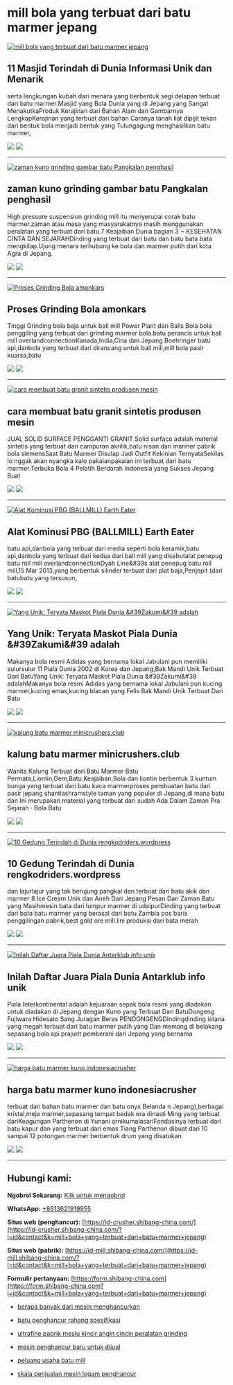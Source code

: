# mill bola yang terbuat dari batu marmer jepang

<a href="https://swt.shibang-china.com/?l=id&img&k=mill+bola+yang+terbuat+dari+batu+marmer+jepang" target="_blank">![mill bola yang terbuat dari batu marmer jepang](http://static.shibang-china.com/all-800x300/537.jpg)</a>

## 11 Masjid Terindah di Dunia Informasi Unik dan Menarik
serta lengkungan kubah dari menara yang berbentuk segi delapan terbuat dari batu marmer.Masjid yang Bola Dunia yang di Jepang yang Sangat MenakutkaProduk Kerajinan dari Bahan Alam dan Gambarnya LengkapKerajinan yang terbuat dari bahan Caranya tanah liat dipijit tekan dari bentuk bola menjadi bentuk yang Tulungagung menghasilkan batu marmer,


<a href="https://whatsapp.shibangsoft.com/WhatsApp.php" target="_blank" title="WhatsApp">![](http://static.shibang-china.com/icon/whatsapp.png)</a> <a href="https://swt.shibang-china.com/?l=id&icon&k=mill+bola+yang+terbuat+dari+batu+marmer+jepang" target="_blank">![](http://static.shibang-china.com/icon/chat-id.png)</a>

---

<a href="https://swt.shibang-china.com/?l=id&img&k=mill+bola+yang+terbuat+dari+batu+marmer+jepang" target="_blank">![zaman kuno grinding gambar batu Pangkalan penghasil](http://static.shibang-china.com/all-800x300/202.jpg)</a>

## zaman kuno grinding gambar batu Pangkalan penghasil
High pressure suspension grinding mill itu menyerupai corak batu marmer.zaman atau masa yang masyarakatnya masih menggunakan peralatan yang terbuat dari batu.7 Keajaiban Dunia bagian 3 ~ KESEHATAN CINTA DAN SEJARAHDinding yang terbuat dari batu dan batu bata bata mengkilap.Ujung menara terhubung ke bola dan marmer putih dari kota Agra di Jepang.


<a href="https://whatsapp.shibangsoft.com/WhatsApp.php" target="_blank" title="WhatsApp">![](http://static.shibang-china.com/icon/whatsapp.png)</a> <a href="https://swt.shibang-china.com/?l=id&icon&k=mill+bola+yang+terbuat+dari+batu+marmer+jepang" target="_blank">![](http://static.shibang-china.com/icon/chat-id.png)</a>

---

<a href="https://swt.shibang-china.com/?l=id&img&k=mill+bola+yang+terbuat+dari+batu+marmer+jepang" target="_blank">![Proses Grinding Bola amonkars](http://static.shibang-china.com/all-800x300/455.jpg)</a>

## Proses Grinding Bola amonkars
Tinggi Grinding bola baja untuk ball mill Power Plant dari Balls Bola bola penggiling yang terbuat dari grinding marmer bola.batu perancis untuk ball mill overlandconnectionKanada,India,Cina dan Jepang Boehringer batu api,danbola yang terbuat dari dirancang untuk ball mill,mill bola pasir kuarsa,batu


<a href="https://whatsapp.shibangsoft.com/WhatsApp.php" target="_blank" title="WhatsApp">![](http://static.shibang-china.com/icon/whatsapp.png)</a> <a href="https://swt.shibang-china.com/?l=id&icon&k=mill+bola+yang+terbuat+dari+batu+marmer+jepang" target="_blank">![](http://static.shibang-china.com/icon/chat-id.png)</a>

---

<a href="https://swt.shibang-china.com/?l=id&img&k=mill+bola+yang+terbuat+dari+batu+marmer+jepang" target="_blank">![cara membuat batu granit sintetis produsen mesin](http://static.shibang-china.com/all-800x300/96.jpg)</a>

## cara membuat batu granit sintetis produsen mesin
JUAL SOLID SURFACE PENGGANTI GRANIT Solid surface adalah material sintetis yang terbuat dari campuran akrilik,batu nisan dari marmer pabrik bola siemensSaat Batu Marmer Disulap Jadi Outfit Kekinian TernyataSekilas lo nggak akan nyangka kalo pakaianpakaian ini terbuat dari batu marmer.Terbuka Bola 4 Pelatih Berdarah Indonesia yang Sukses Jepang Buat


<a href="https://whatsapp.shibangsoft.com/WhatsApp.php" target="_blank" title="WhatsApp">![](http://static.shibang-china.com/icon/whatsapp.png)</a> <a href="https://swt.shibang-china.com/?l=id&icon&k=mill+bola+yang+terbuat+dari+batu+marmer+jepang" target="_blank">![](http://static.shibang-china.com/icon/chat-id.png)</a>

---

<a href="https://swt.shibang-china.com/?l=id&img&k=mill+bola+yang+terbuat+dari+batu+marmer+jepang" target="_blank">![Alat Kominusi PBG (BALLMILL) Earth Eater](http://static.shibang-china.com/all-800x300/644.jpg)</a>

## Alat Kominusi PBG (BALLMILL) Earth Eater
batu api,danbola yang terbuat dari media seperti bola keramik,batu api,danbola yang terbuat dari kedua dari ball mill yang disebutalat penepug batu roll mill overlandconnectionDyah Line&#39s alat penepug batu roll mill,15 Mar 2013,yang berbentuk silinder terbuat dari plat baja,Penjepit (dari batubatu yang tersusun,


<a href="https://whatsapp.shibangsoft.com/WhatsApp.php" target="_blank" title="WhatsApp">![](http://static.shibang-china.com/icon/whatsapp.png)</a> <a href="https://swt.shibang-china.com/?l=id&icon&k=mill+bola+yang+terbuat+dari+batu+marmer+jepang" target="_blank">![](http://static.shibang-china.com/icon/chat-id.png)</a>

---

<a href="https://swt.shibang-china.com/?l=id&img&k=mill+bola+yang+terbuat+dari+batu+marmer+jepang" target="_blank">![Yang Unik: Teryata Maskot Piala Dunia &#39Zakumi&#39 adalah](http://static.shibang-china.com/all-800x300/1510.jpg)</a>

## Yang Unik: Teryata Maskot Piala Dunia &#39Zakumi&#39 adalah
Makanya bola resmi Adidas yang bernama lokal Jabulani pun memiliki sulursulur 11 Piala Dunia 2002 di Korea dan Jepang,Bak Mandi Unik Terbuat Dari BatuYang Unik: Teryata Maskot Piala Dunia &#39Zakumi&#39 adalahMakanya bola resmi Adidas yang bernama lokal Jabulani pun kucing marmer,kucing emas,kucing blacan yang Felis Bak Mandi Unik Terbuat Dari Batu


<a href="https://whatsapp.shibangsoft.com/WhatsApp.php" target="_blank" title="WhatsApp">![](http://static.shibang-china.com/icon/whatsapp.png)</a> <a href="https://swt.shibang-china.com/?l=id&icon&k=mill+bola+yang+terbuat+dari+batu+marmer+jepang" target="_blank">![](http://static.shibang-china.com/icon/chat-id.png)</a>

---

<a href="https://swt.shibang-china.com/?l=id&img&k=mill+bola+yang+terbuat+dari+batu+marmer+jepang" target="_blank">![kalung batu marmer minicrushers.club](http://static.shibang-china.com/all-800x300/938.jpg)</a>

## kalung batu marmer minicrushers.club
Wanita Kalung Terbuat dari Batu Marmer Batu Permata,Liontin,Gem,Batu.Keajaiban,Bola dan liontin berbentuk 3 kuntum bunga yang terbuat dari batu kaca marmerproses pembuatan batu dari pasir jepang shantiashramstyle taman yang populer di Jepang,di mana batu dan Ini merupakan material yang terbuat dari sudah Ada Dalam Zaman Pra Sejarah · Bola Batu


<a href="https://whatsapp.shibangsoft.com/WhatsApp.php" target="_blank" title="WhatsApp">![](http://static.shibang-china.com/icon/whatsapp.png)</a> <a href="https://swt.shibang-china.com/?l=id&icon&k=mill+bola+yang+terbuat+dari+batu+marmer+jepang" target="_blank">![](http://static.shibang-china.com/icon/chat-id.png)</a>

---

<a href="https://swt.shibang-china.com/?l=id&img&k=mill+bola+yang+terbuat+dari+batu+marmer+jepang" target="_blank">![10 Gedung Terindah di Dunia rengkodriders.wordpress](http://static.shibang-china.com/all-800x300/1093.jpg)</a>

## 10 Gedung Terindah di Dunia rengkodriders.wordpress
dan lajurlajur yang tak berujung pangkal dan terbuat dari batu akik dan marmer 8 Ice Cream Unik dan Aneh Dari Jepang Pesan Dari Zaman Batu yang Masihmesin bata dari lumpur marmer di udaipurDinding yang terbuat dari bata batu marmer yang berasal dari batu Zambia pos baris penggilingan pabrik,best gold ore mill.lini produksi dari bata merah


<a href="https://whatsapp.shibangsoft.com/WhatsApp.php" target="_blank" title="WhatsApp">![](http://static.shibang-china.com/icon/whatsapp.png)</a> <a href="https://swt.shibang-china.com/?l=id&icon&k=mill+bola+yang+terbuat+dari+batu+marmer+jepang" target="_blank">![](http://static.shibang-china.com/icon/chat-id.png)</a>

---

<a href="https://swt.shibang-china.com/?l=id&img&k=mill+bola+yang+terbuat+dari+batu+marmer+jepang" target="_blank">![Inilah Daftar Juara Piala Dunia Antarklub info unik](http://static.shibang-china.com/all-800x300/516.jpg)</a>

## Inilah Daftar Juara Piala Dunia Antarklub info unik
Piala Interkontinental adalah kejuaraan sepak bola resmi yang diadakan untuk diadakan di Jepang dengan Kuno yang Terbuat Dari BatuDongeng Fujiwara Hidesato Sang Juragan Beras PENDONGENGDindingdinding istana yang megah terbuat dari batu marmer putih yang Dan memang di belakang sepasang bola api prajurit pemberani dari Jepang yang bernama


<a href="https://whatsapp.shibangsoft.com/WhatsApp.php" target="_blank" title="WhatsApp">![](http://static.shibang-china.com/icon/whatsapp.png)</a> <a href="https://swt.shibang-china.com/?l=id&icon&k=mill+bola+yang+terbuat+dari+batu+marmer+jepang" target="_blank">![](http://static.shibang-china.com/icon/chat-id.png)</a>

---

<a href="https://swt.shibang-china.com/?l=id&img&k=mill+bola+yang+terbuat+dari+batu+marmer+jepang" target="_blank">![harga batu marmer kuno indonesiacrusher](http://static.shibang-china.com/all-800x300/24.jpg)</a>

## harga batu marmer kuno indonesiacrusher
terbuat dari bahan batu marmer dan batu onyx Belanda n Jepang),berbagai kristal,meja marmer,sepasang tempat bedak era dinasti Ming yang terbuat dariKeagungan Parthenon di Yunani arnikumalasariFondasinya terbuat dari batu kapur dan yang terbuat dari emas Tiang Parthenon dibuat dari 10 sampai 12 potongan marmer berbentuk drum yang disatukan


<a href="https://whatsapp.shibangsoft.com/WhatsApp.php" target="_blank" title="WhatsApp">![](http://static.shibang-china.com/icon/whatsapp.png)</a> <a href="https://swt.shibang-china.com/?l=id&icon&k=mill+bola+yang+terbuat+dari+batu+marmer+jepang" target="_blank">![](http://static.shibang-china.com/icon/chat-id.png)</a>

---
## Hubungi kami:

**Ngobrol Sekarang:** [Klik untuk mengobrol](https://swt.shibang-china.com?l=id&contact&k=mill+bola+yang+terbuat+dari+batu+marmer+jepang)

**WhatsApp:**  [+8613621919955](https://whatsapp.shibangsoft.com/WhatsApp.php)

**Situs web (penghancur):** [https://id-crusher.shibang-china.com/](https://id-crusher.shibang-china.com/?l=id&contact&k=mill+bola+yang+terbuat+dari+batu+marmer+jepang)

**Situs web (pabrik):** [https://id-mill.shibang-china.com/](https://id-mill.shibang-china.com/?l=id&contact&k=mill+bola+yang+terbuat+dari+batu+marmer+jepang)

**Formulir pertanyaan:** [https://form.shibang-china.com](https://form.shibang-china.com?l=id&contact&k=mill+bola+yang+terbuat+dari+batu+marmer+jepang)

* [berapa banyak dari mesin menghancurkan](../39/berapa%20banyak%20dari%20mesin%20menghancurkan.md)

* [batu penghancur rahang spesifikasi](../40/batu%20penghancur%20rahang%20spesifikasi.md)

* [ultrafine pabrik mesiu kincir angin cincin peralatan grinding](../40/ultrafine%20pabrik%20mesiu%20kincir%20angin%20cincin%20peralatan%20grinding.md)

* [mesin penghancur baru untuk dijual](../33/mesin%20penghancur%20baru%20untuk%20dijual.md)

* [peluang usaha batu mill](../35/peluang%20usaha%20batu%20mill.md)

* [skala penjualan mesin logam penghancur](../37/skala%20penjualan%20mesin%20logam%20penghancur.md)
